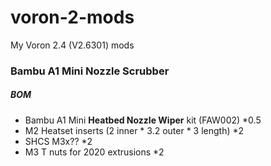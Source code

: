 # voron-2-mods
My Voron 2.4 (V2.6301) mods


### Bambu A1 Mini Nozzle Scrubber

##### BOM
- Bambu A1 Mini **Heatbed Nozzle Wiper** kit (FAW002) \*0.5
- M2 Heatset inserts (2 inner * 3.2 outer * 3 length) \*2
- SHCS M3x?? \*2
- M3 T nuts for 2020 extrusions \*2
